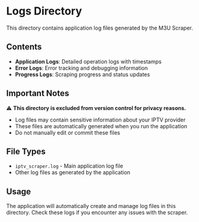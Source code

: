 # Logs Directory

This directory contains application log files generated by the M3U Scraper.

## Contents

- **Application Logs**: Detailed operation logs with timestamps
- **Error Logs**: Error tracking and debugging information
- **Progress Logs**: Scraping progress and status updates

## Important Notes

⚠️ **This directory is excluded from version control for privacy reasons.**

- Log files may contain sensitive information about your IPTV provider
- These files are automatically generated when you run the application
- Do not manually edit or commit these files

## File Types

- `iptv_scraper.log` - Main application log file
- Other log files as generated by the application

## Usage

The application will automatically create and manage log files in this directory. Check these logs if you encounter any issues with the scraper. 